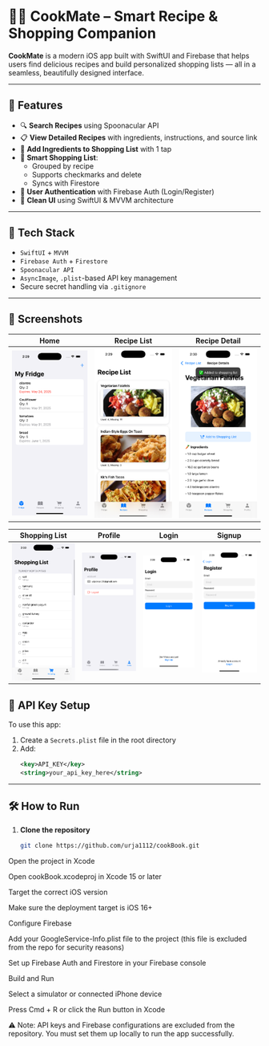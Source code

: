 
# 👨‍🍳 CookMate – Smart Recipe & Shopping Companion

**CookMate** is a modern iOS app built with SwiftUI and Firebase that helps users find delicious recipes and build personalized shopping lists — all in a seamless, beautifully designed interface.

---

## 🚀 Features

- 🔍 **Search Recipes** using Spoonacular API
- 📋 **View Detailed Recipes** with ingredients, instructions, and source link
- 🛒 **Add Ingredients to Shopping List** with 1 tap
- 🧾 **Smart Shopping List**:
  - Grouped by recipe
  - Supports checkmarks and delete
  - Syncs with Firestore
- 👤 **User Authentication** with Firebase Auth (Login/Register)
- 🌙 **Clean UI** using SwiftUI & MVVM architecture

---

## 🧠 Tech Stack

- `SwiftUI` + `MVVM`
- `Firebase Auth` + `Firestore`
- `Spoonacular API`
- `AsyncImage`, `.plist`-based API key management
- Secure secret handling via `.gitignore`

---


## 📸 Screenshots

| Home | Recipe List | Recipe Detail |
|------|-------------|----------------|
| ![Home](Screenshot/homescreen.png) | ![List](Screenshot/recipelist.png) | ![Detail](Screenshot/detailrecipe.png) |

| Shopping List | Profile | Login | Signup |
|---------------|---------|-------|--------|
| ![Shopping](Screenshot/shoppinglist.png) | ![Profile](Screenshot/profile.png) | ![Login](Screenshot/login.png) | ![Signup](Screenshot/signup.png) |



## 🔐 API Key Setup

To use this app:

1. Create a `Secrets.plist` file in the root directory
2. Add:
   ```xml
   <key>API_KEY</key>
   <string>your_api_key_here</string>
   ```

---

## 🛠 How to Run

1. **Clone the repository**  
   ```bash
   git clone https://github.com/urja1112/cookBook.git
Open the project in Xcode

Open cookBook.xcodeproj in Xcode 15 or later

Target the correct iOS version

Make sure the deployment target is iOS 16+

Configure Firebase

Add your GoogleService-Info.plist file to the project (this file is excluded from the repo for security reasons)

Set up Firebase Auth and Firestore in your Firebase console

Build and Run

Select a simulator or connected iPhone device

Press Cmd + R or click the Run button in Xcode

⚠️ Note: API keys and Firebase configurations are excluded from the repository. You must set them up locally to run the app successfully.

